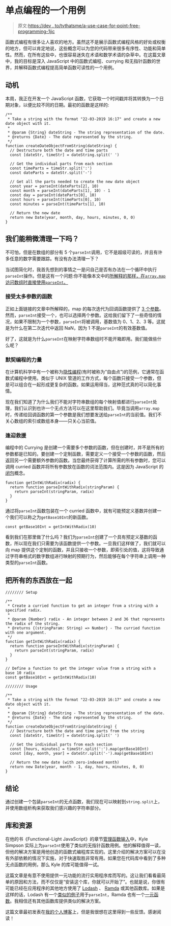# 单点编程的一个用例

> 原文:[https://dev . to/tvthatsme/a-use-case-for-point-free-programming-1jic](https://dev.to/tvthatsme/a-use-case-for-point-free-programming-1jic)

函数式编程有很多让人喜欢的地方。虽然这不是展示函数式编程风格的好处或权衡的地方，但可以肯定地说，这些概念可以为您的代码带来很多有序性、功能和简单性。然而，在所有这些中，也很容易迷失在术语和数学术语的杂草中。在这篇文章中，我的目标是深入 JavaScript 中的函数式编程、currying 和无指针函数的世界，并解释函数式编程提高简单函数可读性的一个用例。

## [](#motivation)动机

本周，我正在开发一个 JavaScript 函数，它获取一个时间戳并将其转换为一个日期对象，以便比较不同的日期。最初的函数是这样的:

```
/**
 * Take a string with the format "22-03-2019 16:17" and create a new date object with it.
 *
 * @param {String} dateString - The string representation of the date.
 * @returns {Date} - The date represented by the string.
 */
function createDateObjectFromString(dateString) {
  // Destructure both the date and time parts
  const [dateStr, timeStr] = dateString.split(' ')

  // Get the individual parts from each section
  const timeParts = timeStr.split(':')
  const dateParts = dateStr.split('-')

  // Get all the parts needed to create the new date object
  const year = parseInt(dateParts[2], 10)
  const month = parseInt(dateParts[1], 10) - 1
  const day = parseInt(dateParts[0], 10)
  const hours = parseInt(timeParts[0], 10)
  const minutes = parseInt(timeParts[1], 10)

  // Return the new date
  return new Date(year, month, day, hours, minutes, 0, 0)
} 
```

## 我们能稍微清理一下吗？

不可怕，但是在数组的部分有 5 个`parseInt`调用，它不是超级可读的，并且有许多任意的数字需要跟踪。有没有办法清理一下？

当试图简化时，我首先想到的事情之一是问自己是否有办法在一个循环中执行`parseInt`操作。但是这有一个问题:你不能像本文中的[所解释的那样，在`array.map`访问数组时直接使用`parseInt`。](https://raddevon.com/articles/cant-use-parseint-map-javascript)

### [](#functions-that-take-too-many-arguments)接受太多参数的函数

正如上面链接的文章中所解释的，map 的每次迭代为回调函数提供了 [3 个参数](https://developer.mozilla.org/en-US/docs/Web/JavaScript/Reference/Global_Objects/Array/map#Syntax)。然而，`parseInt`接受一个，也可以选择两个参数。这给我们留下了一些奇怪的情况，如果不限制为一个参数，`parseInt`将被调用，基数值为 0、1、2、3 等。这就是为什么在第二次迭代中返回 NaN，因为 1 不是`parseInt`的有效基数值。

好了，这就是为什么`parseInt`在映射字符串数组时不能开箱即用。我们能做些什么呢？

### [](#the-power-of-tacit-programming)默契编程的力量

在计算机科学中有一个被称为[隐性编程](https://en.wikipedia.org/wiki/Tacit_programming)(有时被称为“自由点”)的范例，它通常在函数式编程中使用。类似于 UNIX 管道的工作方式，每个函数只接受一个参数，但是可以组合在一起形成更复杂的函数。如果运用得当，这种范式真的可以简化事情。

现在我们知道了为什么我们不能对字符串数组的每个映射值都进行`parseInt`处理，我们认识到也许一个无点方法可以在这里帮助我们。毕竟当调用`array.map`时，传递给回调函数的第一个参数是我们想要发送给`parseInt`的当前值。我们不关心数组的索引或数组本身——只关心当前值。

### [](#currying-to-the-rescue)逢迎救援

编程中的 Currying 是创建一个需要多个参数的函数，但在创建时，并不是所有的参数都是已知的。要创建一个定制函数，需要定义一个接受一个参数的函数，然后返回另一个需要额外参数的函数。当您最终获得了计算所需的所有参数时，您可以调用 curried 函数并将所有参数放在函数的词法范围内。这是因为 JavaScript 的[闭包](https://medium.com/javascript-scene/master-the-javascript-interview-what-is-a-closure-b2f0d2152b36)概念。

```
function getIntWithRadix(radix) {
  return function parseIntWithRadix(stringParam) {
    return parseInt(stringParam, radix)
  }
} 
```

通过将`parseInt`函数包装在一个 curried 函数中，就有可能预定义基数并创建一个我们可以称之为`getBase10Int`的新函数。

```
const getBase10Int = getIntWithRadix(10) 
```

看到我们在那里做了什么吗？我们为`parseInt`创建了一个具有预定义基数的函数，所以现在我们只需要为该函数提供一个参数。一旦我们这样做了，我们就可以向 map 提供这个定制的函数，并且只接收一个参数，即索引处的值，这将导致通过字符串格式的数字数组进行映射的预期行为，然后能够在每个字符串上调用一种类型的`parseInt`函数。

## [](#putting-it-all-together)把所有的东西放在一起

```
//////// Setup

/**
 * Create a curried function to get an integer from a string with a specified radix.
 *
 * @param {Number} radix - An integer between 2 and 36 that represents the radix of the string.
 * @returns {(stringParam: String) => Number} - The curried function with one argument.
 */
function getIntWithRadix(radix) {
  return function parseIntWithRadix(stringParam) {
    return parseInt(stringParam, radix)
  }
}

// Define a function to get the integer value from a string with a base 10 radix
const getBase10Int = getIntWithRadix(10)

//////// Usage

/**
 * Take a string with the format "22-03-2019 16:17" and create a new date object with it.
 *
 * @param {String} dateString - The string representation of the date.
 * @returns {Date} - The date represented by the string.
 */
function createDateObjectFromString(dateString) {
  // Destructure both the date and time parts from the string
  const [dateStr, timeStr] = dateString.split(' ')

  // Get the individual parts from each section
  const [hours, minutes] = timeStr.split(':').map(getBase10Int)
  const [day, month, year] = dateStr.split('-').map(getBase10Int)

  // Return the new date (with zero-indexed month)
  return new Date(year, month - 1, day, hours, minutes, 0, 0)
} 
```

## [](#conclusion)结论

通过创建一个包装`parseInt`的无点函数，我们现在可以映射到`string.split`上，并使用数组析构来获取我们感兴趣的字符串部分。

## [](#libraries-and-resources)库和资源

在他的书《Functional-Light JavaScript》的章节[管理函数输入](https://github.com/getify/Functional-Light-JS/blob/master/manuscript/ch3.md/#no-points)中，Kyle Simpson 实际上为`parseInt`使用了类似的无指针函数用例。他的解释值得一读，但他的解决方案是用他创造的函数式编程库实现的。这里介绍的解决方案可以在没有外部依赖的情况下实施，对于快速取胜非常有用。如果您在代码库中看到了多种无点函数的用例，那么 Kyle 的库可能值得一试。

这篇文章是有意不使用提供一元功能的流行实用程序库而写的。这让我们看看最简单的原因和方法，而不仅仅是“安装这个库，你就可以开始了”。也就是说，你很有可能已经在应用程序的其他地方使用了 [Lodash](https://lodash.com/) 、 [Ramda](https://ramdajs.com/) 或其他函数库。如果是这样的话，Lodash 有一个[类似的例子](https://github.com/lodash/lodash/wiki/FP-Guide#capped-iteratee-arguments)用于`parseInt`，Ramda 也有一个[一元函数](https://ramdajs.com/docs/#unary)。我相信还有其他函数库提供类似的解决方案。

这篇文章最初发表在[我的个人博客](https://tvernon.tech/blog/point-free-parseint)上，但是我很想在这里得到一些反馈。感谢阅读！